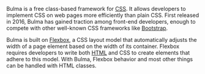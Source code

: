 Bulma is a free class-based framework for [CSS](../programming/css.md). It allows developers to implement CSS on web pages more efficiently than plain CSS. First released in 2016, Bulma has gained traction among front-end developers, enough to compete with other well-known CSS frameworks like [Bootstrap](../frameworks/bootstrap.md).

Bulma is built on [Flexbox](../web/fbox.md), a CSS layout model that automatically adjusts the width of a page element based on the width of its container. Flexbox requires developers to write both [HTML](../web/html.md) and CSS to create elements that adhere to this model. With Bulma, Flexbox behavior and most other things can be handled with HTML classes.
